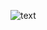 ![text](https://media.discordapp.net/attachments/726671955650150470/727096865732034610/AQ6TZPDP56BAXL8I_8T9.gif)

